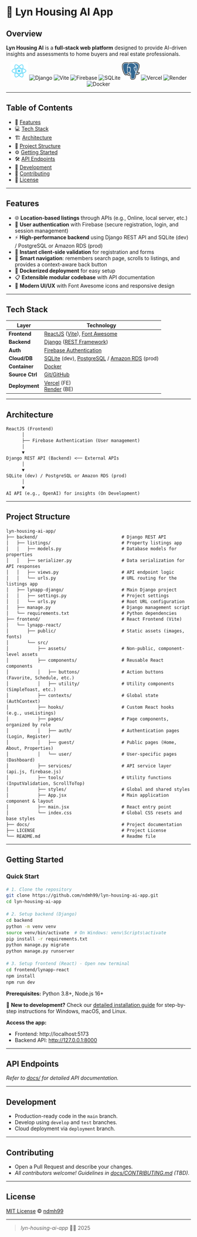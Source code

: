 # 🏡 Lyn Housing AI App 

## Overview
**Lyn Housing AI** is a **full-stack web platform** designed to provide AI-driven insights and assessments to home buyers and real estate professionals.

<p align="center">
  <img src="https://raw.githubusercontent.com/github/explore/main/topics/react/react.png" alt="React" width="48" height="48"/>
  <img src="https://www.svgrepo.com/show/353657/django-icon.svg" alt="Django" width="48" height="48"/>
  <img src="https://vitejs.dev/logo.svg" alt="Vite" width="48" height="48"/>
  <img src="https://firebase.google.com/downloads/brand-guidelines/PNG/logo-vertical.png" alt="Firebase" width="32" height="48"/>
  <img src="https://cdn.jsdelivr.net/gh/devicons/devicon/icons/sqlite/sqlite-original.svg" alt="SQLite" width="48" height="48"/>
  <img src="https://raw.githubusercontent.com/github/explore/main/topics/postgresql/postgresql.png" alt="PostgreSQL" width="48" height="48"/>
  <img src="https://assets.vercel.com/image/upload/v1588805858/repositories/vercel/logo.png" alt="Vercel" width="48" height="48"/>
  <img src="https://us1.discourse-cdn.com/flex016/uploads/render/original/2X/1/11352202c8503f736bea5efb59684f678d7c860c.svg" alt="Render" width="48" height="48"/>
  <img src="https://static-00.iconduck.com/assets.00/docker-icon-1024x876-69aqwp3k.png" alt="Docker" width="48"/>
</p>

---

## Table of Contents
- 📍 [Features](#features)
- 💻 [Tech Stack](#tech-stack)
- 🏗️ [Architecture](#architecture)
- 📂 [Project Structure](#project-structure)
- ⚙️ [Getting Started](#getting-started)
- 🛠️ [API Endpoints](#api-endpoints)
- 🔧 [Development](#development)
- 🤝 [Contributing](#contributing)
- 📜 [License](#license)

---

## Features
- 🌐 **Location-based listings** through APIs (e.g., Online, local server, etc.)
- 🔐 **User authentication** with Firebase (secure registration, login, and session management)
- ⚡ **High-performance backend** using Django REST API and SQLite (dev) / PostgreSQL or Amazon RDS (prod)
- 🧠 **Instant client-side validation** for registration and forms
- 🧭 **Smart navigation**: remembers search page, scrolls to listings, and provides a context-aware back button
- 🐳 **Dockerized deployment** for easy setup
- 📋 **Extensible modular codebase** with API documentation
- 🎨 **Modern UI/UX** with Font Awesome icons and responsive design

---

## Tech Stack
| Layer       | Technology                                                  |
|-------------|------------------------------------------------------------|
| **Frontend**    | [ReactJS](https://react.dev/) ([Vite](https://vitejs.dev/)), [Font Awesome](https://fontawesome.com/) |
| **Backend**     | [Django](https://www.djangoproject.com/)  ([REST Framework](https://www.django-rest-framework.org/))|
| **Auth**        | [Firebase Authentication](https://firebase.google.com/products/auth) |
| **Cloud/DB**    | [SQLite](https://www.sqlite.org/) (dev), [PostgreSQL](https://www.postgresql.org/) / [Amazon RDS](https://aws.amazon.com/rds/) (prod) |
| **Container**      | [Docker](https://www.docker.com/)|
| **Source Ctrl** | [Git/GitHub](https://github.com/)|
| **Deployment**    | [Vercel](https://vercel.com/) (FE)<br>[Render](https://render.com/) (BE) |
---

## Architecture
```
ReactJS (Frontend)
      │
      ├── Firebase Authentication (User management)
      │
      ▼
Django REST API (Backend) <── External APIs
      │
      ▼
SQLite (dev) / PostgreSQL or Amazon RDS (prod)
      │
      ▼
AI API (e.g., OpenAI) for insights (On Development)
```

---

## Project Structure
```
lyn-housing-ai-app/
├── backend/                                # Django REST API
│   ├── listings/                           # Property listings app
│   │   ├── models.py                       # Database models for properties
│   │   ├── serializer.py                   # Data serialization for API responses
│   │   ├── views.py                        # API endpoint logic
│   │   └── urls.py                         # URL routing for the listings app
│   ├── lynapp-django/                      # Main Django project
│   │   ├── settings.py                     # Project settings
│   │   └── urls.py                         # Root URL configuration
│   ├── manage.py                           # Django management script
│   └── requirements.txt                    # Python dependencies
├── frontend/                               # React Frontend (Vite)
│   └── lynapp-react/
│       ├── public/                         # Static assets (images, fonts)
│       └── src/
│           ├── assets/                     # Non-public, component-level assets
│           ├── components/                 # Reusable React components
│           │   ├── buttons/                # Action buttons (Favorite, Schedule, etc.)
│           │   ├── utility/                # Utility components (SimpleToast, etc.)
│           ├── contexts/                   # Global state (AuthContext)
│           ├── hooks/                      # Custom React hooks (e.g., useListings)
│           ├── pages/                      # Page components, organized by role
│           │   ├── auth/                   # Authentication pages (Login, Register)
│           │   ├── guest/                  # Public pages (Home, About, Properties)
│           │   └── user/                   # User-specific pages (Dashboard)
│           ├── services/                   # API service layer (api.js, firebase.js)
│           ├── tools/                      # Utility functions (InputValidation, ScrollToTop)
│           ├── styles/                     # Global and shared styles
│           ├── App.jsx                     # Main application component & layout
│           ├── main.jsx                    # React entry point
│           └── index.css                   # Global CSS resets and base styles
├── docs/                                   # Project documentation
├── LICENSE                                 # Project License
└── README.md                               # Readme file
```

---

## Getting Started

### Quick Start
```bash
# 1. Clone the repository
git clone https://github.com/ndmh99/lyn-housing-ai-app.git
cd lyn-housing-ai-app

# 2. Setup backend (Django)
cd backend
python -m venv venv
source venv/bin/activate  # On Windows: venv\Scripts\activate
pip install -r requirements.txt
python manage.py migrate
python manage.py runserver

# 3. Setup frontend (React) - Open new terminal
cd frontend/lynapp-react
npm install
npm run dev
```

**Prerequisites:** Python 3.8+, Node.js 16+

📖 **New to development?** Check our [detailed installation guide](./docs/INSTALLATION.md) for step-by-step instructions for Windows, macOS, and Linux.

**Access the app:**
- Frontend: http://localhost:5173
- Backend API: http://127.0.0.1:8000

---

## API Endpoints
*Refer to [docs/](./docs/) for detailed API documentation.*

---

## Development
- Production-ready code in the `main` branch.
- Develop using `develop` and `test` branches.
- Cloud deployment via `deployment` branch.

---

## Contributing
- Open a Pull Request and describe your changes.
- *All contributors welcome! Guidelines in [docs/CONTRIBUTING.md](./docs/CONTRIBUTING.md) (TBD).*

---

## License
[MIT License](./LICENSE) © [ndmh99](https://github.com/ndmh99)

---

> *lyn-housing-ai-app* 🏡✨ 2025
